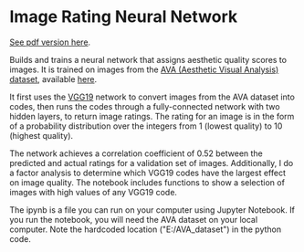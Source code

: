 # Image Rating Neural Network

[See pdf version here](Image_Rater_Transfer_Learning.pdf).

Builds and trains a neural network that assigns aesthetic quality scores to images. It is trained on images from the [AVA (Aesthetic Visual Analysis) dataset](http://refbase.cvc.uab.es/files/MMP2012a.pdf), available [here](http://academictorrents.com/details/71631f83b11d3d79d8f84efe0a7e12f0ac001460).

It first uses the [VGG19](https://github.com/machrisaa/tensorflow-vgg) network to convert images from the AVA dataset into codes, then runs the codes through a fully-connected network with two hidden layers, to return image ratings. The rating for an image is in the form of a probability distribution over the integers from 1 (lowest quality) to 10 (highest quality).

The network achieves a correlation coefficient of 0.52 between the predicted and actual ratings for a validation set of images. Additionally, I do a factor analysis to determine which VGG19 codes have the largest effect on image quality. The notebook includes functions to show a selection of images with high values of any VGG19 code.

The ipynb is a file you can run on your computer using Jupyter Notebook. If you run the notebook, you will need the AVA dataset on your local computer. Note the hardcoded location ("E:/AVA_dataset") in the python code.
